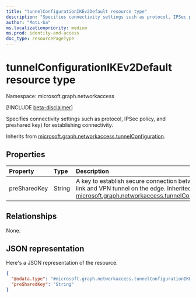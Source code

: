 ```yaml
---
title: "tunnelConfigurationIKEv2Default resource type"
description: "Specifies connectivity settings such as protocol, IPSec policy, and preshared key) for establishing connectivity."
author: "Moti-ba"
ms.localizationpriority: medium
ms.prod: identity-and-access
doc_type: resourcePageType
---
```


# tunnelConfigurationIKEv2Default resource type

Namespace: microsoft.graph.networkaccess

[!INCLUDE [beta-disclaimer](../../includes/beta-disclaimer.md)]

Specifies connectivity settings such as protocol, IPSec policy, and preshared key) for establishing connectivity.

Inherits from [microsoft.graph.networkaccess.tunnelConfiguration](../resources/networkaccess-tunnelconfiguration.md).

## Properties
|Property|Type|Description|
|:---|:---|:---|
|preSharedKey|String|A key to establish secure connection between the link and VPN tunnel on the edge. Inherited from [microsoft.graph.networkaccess.tunnelConfiguration](../resources/networkaccess-tunnelconfiguration.md).|

## Relationships
None.

## JSON representation
Here's a JSON representation of the resource.
<!-- {
  "blockType": "resource",
  "@odata.type": "microsoft.graph.networkaccess.tunnelConfigurationIKEv2Default"
}
-->
``` json
{
  "@odata.type": "#microsoft.graph.networkaccess.tunnelConfigurationIKEv2Default",
  "preSharedKey": "String"
}
```

